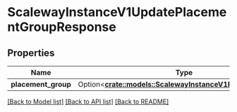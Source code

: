 # ScalewayInstanceV1UpdatePlacementGroupResponse

## Properties

Name | Type | Description | Notes
------------ | ------------- | ------------- | -------------
**placement_group** | Option<[**crate::models::ScalewayInstanceV1PlacementGroup**](scaleway.instance.v1.PlacementGroup.md)> |  | [optional]

[[Back to Model list]](../README.md#documentation-for-models) [[Back to API list]](../README.md#documentation-for-api-endpoints) [[Back to README]](../README.md)


